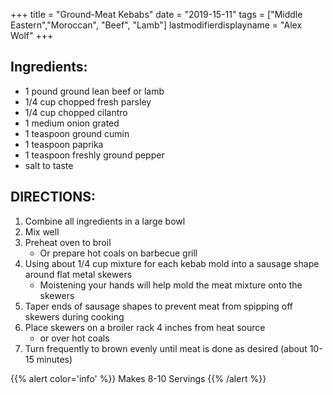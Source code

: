 +++
title = "Ground-Meat Kebabs"
date = "2019-15-11"
tags = ["Middle Eastern","Moroccan", "Beef", "Lamb"]
lastmodifierdisplayname = "Alex Wolf"
+++

## Ingredients:

* 1 pound ground lean beef or lamb
* 1/4 cup chopped fresh parsley
* 1/4 cup chopped cilantro
* 1 medium onion grated
* 1 teaspoon ground cumin
* 1 teaspoon paprika
* 1 teaspoon freshly ground pepper
* salt to taste

## DIRECTIONS:

1. Combine all ingredients in a large bowl
2. Mix well
3. Preheat oven to broil
    * Or prepare hot coals on barbecue grill
4. Using about 1/4 cup mixture for each kebab mold into a sausage shape around flat metal skewers
    * Moistening your hands will help mold the meat mixture onto the skewers
5. Taper ends of sausage shapes to prevent meat from spipping off skewers during cooking
6. Place skewers on a broiler rack 4 inches from heat source
    * or over hot coals
7. Turn frequently to brown evenly until meat is done as desired (about 10-15 minutes)


{{% alert color='info' %}}
Makes 8-10 Servings
{{% /alert %}}
